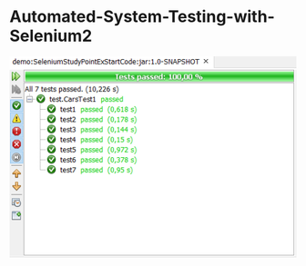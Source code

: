 # Automated-System-Testing-with-Selenium2

![test-results](https://github.com/michael2750/Automated-System-Testing-with-Selenium2/blob/master/test-results.PNG)

